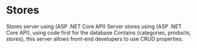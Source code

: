 # Stores
Stores server using (ASP .NET Core API)
Server stores using (ASP .NET Core API), using code first for the database
Contains (categories, products, stores), this server allows front-end developers to use CRUD properties.
